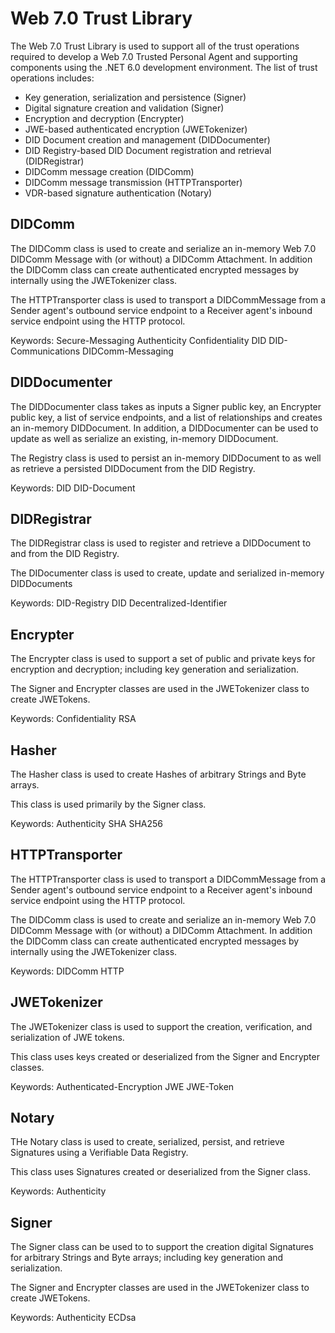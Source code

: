 ﻿# Web 7.0 Trust Library

The Web 7.0 Trust Library is used to support all of the trust operations required to develop a Web 7.0 Trusted Personal Agent and supporting components using the .NET 6.0 development environment. The list of trust operations includes:
- Key generation, serialization and persistence (Signer)
- Digital signature creation and validation (Signer)
- Encryption and decryption (Encrypter)
- JWE-based authenticated encryption (JWETokenizer)
- DID Document creation and management (DIDDocumenter)
- DID Registry-based DID Document registration and retrieval (DIDRegistrar)
- DIDComm message creation (DIDComm)
- DIDComm message transmission (HTTPTransporter)
- VDR-based signature authentication (Notary)

## DIDComm

The DIDComm class is used to create and serialize an in-memory Web 7.0 DIDComm Message with (or without) a DIDComm Attachment. In addition the DIDComm class can create authenticated encrypted messages by internally using the JWETokenizer class.

The HTTPTransporter class is used to transport a DIDCommMessage from a Sender agent's outbound service endpoint to a Receiver agent's inbound service endpoint using the HTTP protocol.

Keywords: Secure-Messaging Authenticity Confidentiality DID DID-Communications DIDComm-Messaging

## DIDDocumenter

The DIDDocumenter class takes as inputs a Signer public key, an Encrypter public key, a list of service endpoints, and a list of relationships and creates an in-memory DIDDocument. In addition, a DIDDocumenter can be used to update as well as serialize an existing, in-memory DIDDocument.

The Registry class is used to persist an in-memory DIDDocument to as well as retrieve a persisted DIDDocument from the DID Registry.

Keywords: DID DID-Document

## DIDRegistrar

The DIDRegistrar class is used to register and retrieve a DIDDocument to and from the DID Registry.

The DIDocumenter class is used to create, update and serialized in-memory DIDDocuments

Keywords: DID-Registry DID Decentralized-Identifier

## Encrypter

The Encrypter class is used to support a set of public and private keys for encryption and decryption; including key generation and serialization.

The Signer and Encrypter classes are used in the JWETokenizer class to create JWETokens.

Keywords: Confidentiality RSA

## Hasher

The Hasher class is used to create Hashes of arbitrary Strings and Byte arrays.

This class is used primarily by the Signer class.

Keywords: Authenticity SHA SHA256

## HTTPTransporter

The HTTPTransporter class is used to transport a DIDCommMessage from a Sender agent's outbound service endpoint to a Receiver agent's inbound service endpoint using the HTTP protocol.

The DIDComm class is used to create and serialize an in-memory Web 7.0 DIDComm Message with (or without) a DIDComm Attachment. In addition the DIDComm class can create authenticated encrypted messages by internally using the JWETokenizer class.

Keywords: DIDComm HTTP

## JWETokenizer

The JWETokenizer class is used to support the creation, verification, and serialization of JWE tokens. 

This class uses keys created or deserialized from the Signer and Encrypter classes. 

Keywords: Authenticated-Encryption JWE JWE-Token

## Notary

THe Notary class is used to create, serialized, persist, and retrieve Signatures using a Verifiable Data Registry.

This class uses Signatures created or deserialized from the Signer class.

Keywords: Authenticity

## Signer

The Signer class can be used to to support the creation digital Signatures for arbitrary Strings and Byte arrays; including key generation and serialization.

The Signer and Encrypter classes are used in the JWETokenizer class to create JWETokens.

Keywords: Authenticity ECDsa
